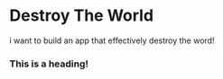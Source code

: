 # Destroy The World
i want to build an app that effectively destroy the word!

### This is a heading!
